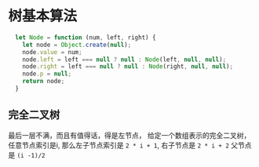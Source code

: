 # 树基本算法
```javascript
  let Node = function (num, left, right) {
    let node = Object.create(null);
    node.value = num;
    node.left = left === null ? null : Node(left, null, null);
    node.right = left === null ? null : Node(right, null, null);
    node.p = null;
    return node;
  }
```

## 完全二叉树
最后一层不满，而且有值得话，得是左节点，
给定一个数组表示的完全二叉树，
任意节点索引是i,
那么左子节点索引是 `2 * i + 1`, 右子节点是 `2 * i + 2` 
父节点是 `(i -1)/2`



